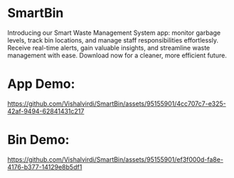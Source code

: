 # SmartBin
Introducing our Smart Waste Management System app: monitor garbage levels, track bin locations, and manage staff responsibilities effortlessly. Receive real-time alerts, gain valuable insights, and streamline waste management with ease. Download now for a cleaner, more efficient future.

# App Demo: 
https://github.com/Vishalvirdi/SmartBin/assets/95155901/4cc707c7-e325-42af-9494-62841431c217

# Bin Demo:
https://github.com/Vishalvirdi/SmartBin/assets/95155901/ef3f000d-fa8e-4176-b377-14129e8b5df1
